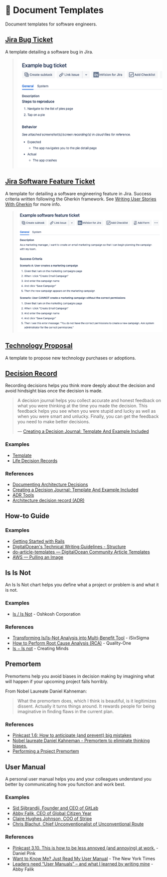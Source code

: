 # 📑 Document Templates

Document templates for software engineers.

## [Jira Bug Ticket](./jira-bug-ticket.txt)

A template detailing a software bug in Jira.

> ![Example Jira bug ticket](images/example-jira-bug-ticket.png)

## [Jira Software Feature Ticket](./jira-software-feature-ticket.txt)

A template for detailing a software engineering feature in Jira. Success criteria written following the Gherkin framework. See [Writing User Stories With Gherkin](https://medium.com/@nic/writing-user-stories-with-gherkin-dda63461b1d2) for more info.

> ![Example Jira software feature ticket](images/example-jira-software-feature-ticket.png)

## [Technology Proposal](./technology-proposal.txt)

A template to propose new technology purchases or adoptions.

## [Decision Record](decision-record.txt)

Recording decisions helps you think more deeply about the decision and avoid hindsight bias once the decision is made.

> A decision journal helps you collect accurate and honest feedback on what you were thinking at the time you made the decision. This feedback helps you see when you were stupid and lucky as well as when you were smart and unlucky. Finally, you can get the feedback you need to make better decisions.
>
> — [Creating a Decision Journal: Template And Example Included](https://fs.blog/2014/02/decision-journal/)

### Examples

- [Template](./template.md)
- [Life Decision Records](https://github.com/ryanbrookepayne/life-decision-records)

### References

- [Documenting Architecture Decisions](https://cognitect.com/blog/2011/11/15/documenting-architecture-decisions)
- [Creating a Decision Journal: Template And Example Included](https://fs.blog/2014/02/decision-journal/)
- [ADR Tools](https://github.com/npryce/adr-tools)
- [Architecture decision record (ADR)](https://github.com/joelparkerhenderson/architecture_decision_record)

## How-to Guide

### Examples

- [Getting Started with Rails](https://guides.rubyonrails.org/getting_started.html)
- [DigitalOcean's Technical Writing Guidelines - Structure](https://www.digitalocean.com/community/tutorials/digitalocean-s-technical-writing-guidelines#structure)
- [do-article-templates — DigitalOcean Community Article Templates](https://github.com/do-community/do-article-templates)
- [AWS — Pulling an Image](https://docs.aws.amazon.com/AmazonECR/latest/userguide/docker-pull-ecr-image.html)

## Is Is Not

An Is Is Not chart helps you define what a project or problem is and what it is not.

### Examples

- [Is / Is Not](https://osn.oshkoshcorp.com/docs/quality/Is_Is_Not.pdf) - Oshkosh Corporation

### References

- [Transforming Is/Is-Not Analysis into Multi-Benefit Tool](https://www.isixsigma.com/implementation/project-selection-tracking/transforming-not-analysis-multi-benefit-tool/) - iSixSigma
- [How to Perform Root Cause Analysis (RCA)](https://quality-one.com/rca/#How) - Quality-One
- [Is − Is not](http://creatingminds.org/tools/is-is_not.htm) - Creating Minds

## Premortem

Premortems help you avoid biases in decision making by imagining what will happen if your upcoming project fails horribly.

From Nobel Laureate Daniel Kahneman:

> What the premortem does, which I think is beautiful, is it legitimizes dissent. Actually it turns things around. It rewards people for being imaginative in finding flaws in the current plan.

### References

- [Pinkcast 1.6: How to anticipate (and prevent) big mistakes](https://www.danpink.com/pinkcast/pinkcast-1-6-how-to-anticipate-and-prevent-big-mistakes/)
- [Nobel laureate Daniel Kahneman - Premortem to eliminate thinking biases.](https://youtu.be/MzTNMalfyhM)
- [Performing a Project Premortem](https://hbr.org/2007/09/performing-a-project-premortem)

## User Manual

A personal user manual helps you and your colleagues understand you better by communicating how you function and work best.

### Examples

- [Sid Sijbrandij, Founder and CEO of GitLab](https://slab.com/library/gitlab-ceo-manual)
- [Abby Falik, CEO of Global Citizen Year](https://slab.com/library/global-citizen-year-manual)
- [Claire Hughes Johnson, COO of Stripe](https://slab.com/library/stripe-coo-manual)
- [Chris Blachut, Chief Unconventionalist of Unconventional Route](https://slab.com/library/unconventional-route-manual)

### References

- [Pinkcast 3.10. This is how to be less annoyed (and annoying) at work.](https://www.danpink.com/pinkcast/pinkcast-3-10-this-is-how-to-be-less-annoyed-and-annoying-at-work/) - Daniel Pink
- [Want to Know Me? Just Read My User Manual](https://www.nytimes.com/2013/03/31/business/questbacks-lead-strategist-on-his-user-manual.html) - The New York Times
- [Leaders need “User Manuals” – and what I learned by writing mine](https://www.linkedin.com/pulse/leaders-need-user-manuals-what-i-learned-writing-mine-abby-falik/) - Abby Falik
